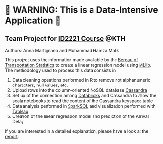 # :rotating_light: WARNING: This is a Data-Intensive Application :rotating_light:

## Team Project for [ID2221 Course](https://id2221kth.github.io/) @KTH

Authors: Anna Martignano and Muhammad Hamza Malik  

This project uses the information made available by the [Bereau of Transportation Statistics](https://www.bts.gov/) to create a linear regression model using [MLlib](https://spark.apache.org/mllib/).  
The methodology used to process this data consists in:  
1. Data cleaning opeations performed in R to remove not alphanumeric characters, null values, etc.
2. Upload rows into the column-oriented NoSQL database [Cassandra](http://cassandra.apache.org/)
3. Set up of the connection among [Databricks](https://databricks.com/) and Cassandra to allow the scala notebooks to read the content of the Cassandra keyspace.table
4. Data analysis performed in [SparkSQL](https://spark.apache.org/sql/) and visualization performed with [Tableau](https://www.tableau.com/)
5. Creation of the linear regression model and prediction of the Arrival Delay

If you are interested in a detailed explanation, please have a look at the [report](https://github.com/AnnaMartignano/flightdelay/blob/master/Report.pdf).

